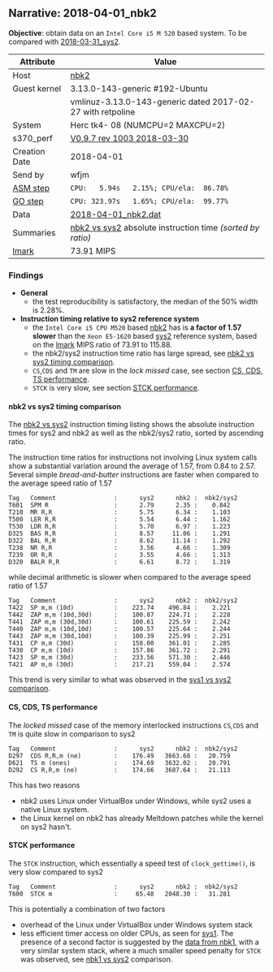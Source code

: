 ## Narrative: 2018-04-01_nbk2

**Objective**: obtain data on an `Intel Core i5 M 520` based system.
To be compared with [2018-03-31_sys2](2018-03-31_sys2.md).

| Attribute | Value |
| --------- | ----- |
| Host   | [nbk2](hostinfo_nbk2.md) |
| Guest kernel | 3.13.0-143-generic #192-Ubuntu |
|             |vmlinuz-3.13.0-143-generic  dated 2017-02-27 with retpoline |
| System | Herc tk4- 08 (NUMCPU=2 MAXCPU=2) |
| s370_perf | [V0.9.7  rev  1003  2018-03-30](https://github.com/wfjm/s370-perf/blob/2685ff0/codes/s370_perf.asm) |
| Creation Date | 2018-04-01 |
| Send by | wfjm |
| [ASM step](README_narr.md#user-content-asm) | `CPU:   5.94s   2.15%; CPU/ela:  86.78%` |
| [GO step](README_narr.md#user-content-go)   | `CPU: 323.97s   1.65%; CPU/ela:  99.77%` |
| Data | [2018-04-01_nbk2.dat](../data/2018-04-01_nbk2.dat) |
| Summaries | [nbk2 vs sys2](sum_2018-04-01_sys2_and_nbk2.dat) absolute instruction time _(sorted by ratio)_ |
| [lmark](README_narr.md#user-content-lmark) | 73.91 MIPS |

### Findings <a name="find"></a>
- **General**
  - the test reproducibility is satisfactory, the median of the 50% width
    is 2.28%.
- **Instruction timing relative to sys2 reference system**
  - the `Intel Core i5 CPU M520` based [nbk2](hostinfo_nbk2.md) has is
    **a factor of 1.57 slower** than the `Xeon E5-1620` based
    [sys2](hostinfo_sys2.md) reference system, based on the
    [lmark](README_narr.md#user-content-lmark) MIPS ratio of 73.91 to 115.88.
  - the nbk2/sys2 instruction time ratio has large spread, see
    [nbk2 vs sys2 timing comparison](#user-content-find-vs-sys2).
  - `CS`,`CDS` and `TM` are slow in the _lock missed_ case, see section
    [CS, CDS, TS performance](#user-content-find-lock).
  - `STCK` is very slow, see section
    [STCK performance](#user-content-find-stck).

#### nbk2 vs sys2 timing comparison <a name="find-vs-sys2"></a>
The [nbk2 vs sys2](sum_2018-04-01_sys2_and_nbk2.dat) instruction
timing listing shows the  absolute instruction times for sys2 and nbk2
as well as the nbk2/sys2 ratio, sorted by ascending ratio.

The instruction time ratios for instructions not involving Linux system calls
show a substantial variation around the average of 1.57, from 0.84 to 2.57.
Several simple _bread-and-butter_ instructions are faster when compared to the
average speed ratio of 1.57
```
Tag   Comment                :      sys2      nbk2 :  nbk2/sys2
T601  SPM R                  :      2.79      2.35 :    0.842
T210  MR R,R                 :      5.75      6.34 :    1.103
T500  LER R,R                :      5.54      6.44 :    1.162
T530  LDR R,R                :      5.70      6.97 :    1.223
D325  BAS R,R                :      8.57     11.06 :    1.291
D322  BAL R,R                :      8.62     11.14 :    1.292
T238  NR R,R                 :      3.56      4.66 :    1.309
T239  OR R,R                 :      3.55      4.66 :    1.313
D320  BALR R,R               :      6.61      8.72 :    1.319
```

while decimal arithmetic is slower when compared to the average speed ratio
of 1.57

```
Tag   Comment                :      sys2      nbk2 :  nbk2/sys2
T422  SP m,m (10d)           :    223.74    496.84 :    2.221
T442  ZAP m,m (10d,30d)      :    100.87    224.71 :    2.228
T441  ZAP m,m (30d,30d)      :    100.61    225.59 :    2.242
T440  ZAP m,m (10d,10d)      :    100.57    225.64 :    2.244
T443  ZAP m,m (30d,10d)      :    100.39    225.99 :    2.251
T431  CP m,m (30d)           :    158.00    361.01 :    2.285
T430  CP m,m (10d)           :    157.86    361.72 :    2.291
T423  SP m,m (30d)           :    233.56    571.30 :    2.446
T421  AP m,m (30d)           :    217.21    559.04 :    2.574
```

This trend is very similar to what was observed in the
[sys1 vs sys2 comparison](2018-04-01_sys1-08.md#user-content-find-vs-sys2).

#### CS, CDS, TS performance <a name="find-lock"></a>
The _locked missed_ case of the memory interlocked instructions `CS`,`CDS`
and `TM` is quite slow in comparison to sys2
```
Tag   Comment                :      sys2      nbk2 :  nbk2/sys2
D297  CDS R,R,m (ne)         :    176.49   3663.68 :   20.759
D621  TS m (ones)            :    174.69   3632.02 :   20.791
D292  CS R,R,m (ne)          :    174.66   3687.64 :   21.113
```

This has two reasons
- nbk2 uses Linux under VirtualBox under Windows, while sys2 uses a native
  Linux system.
- the Linux kernel on nbk2 has already Meltdown patches while the
  kernel on sys2 hasn't.

#### STCK performance <a name="find-stck"></a>
The `STCK` instruction, which essentially a speed test of `clock_gettime()`,
is very slow compared to sys2
```
Tag   Comment                :      sys2      nbk2 :  nbk2/sys2
T600  STCK m                 :     65.48   2048.30 :   31.281
```

This is potentially a combination of two factors
- overhead of the Linux under VirtualBox under Windows system stack
- less efficient timer access on older CPUs, as seen for
  [sys1](2018-04-01_sys1-08.md#user-content-find-stck). The presence of
  a second factor is suggested by the [data from nbk1](2018-04-01_nbk1.md),
  with a very similar system stack, where a much smaller  speed penalty for
  `STCK` was observed, see
  [nbk1 vs sys2](2018-04-01_nbk1.md#user-content-find-vs-sys2) comparison.
